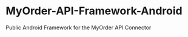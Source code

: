 MyOrder-API-Framework-Android
=============================

Public Android Framework for the MyOrder API Connector
